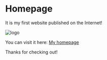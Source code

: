 # Homepage

It is my first website published on the Internet!

![logo](https://i.imgur.com/9uv8FHN.png)

You can visit it here: [My homepage](https://met3usz.github.io/homepage/)

Thanks for checking out!
